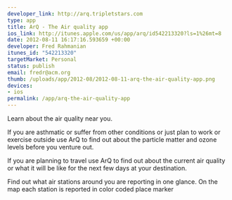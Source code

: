 ```yaml
--- 
developer_link: http://arq.tripletstars.com
type: app
title: ArQ - The Air quality app
ios_link: http://itunes.apple.com/us/app/arq/id542213320?ls=1%26mt=8
date: 2012-08-11 16:17:16.593659 +00:00
developer: Fred Rahmanian
itunes_id: "542213320"
targetMarket: Personal
status: publish
email: fredr@acm.org
thumb: /uploads/app/2012-08/2012-08-11-arq-the-air-quality-app.png
devices: 
- ios
permalink: /app/arq-the-air-quality-app
---
```


Learn about the air quality near you. 

If you are asthmatic or suffer from other conditions or just plan to work or exercise outside use ArQ to find out about the particle matter and ozone levels before you venture out.

If you are planning to travel use ArQ to find out about the current air quality or what it will be like for the next few days at your destination.

Find out what air stations around you are reporting in one glance. On the map each station is reported in color coded place marker
